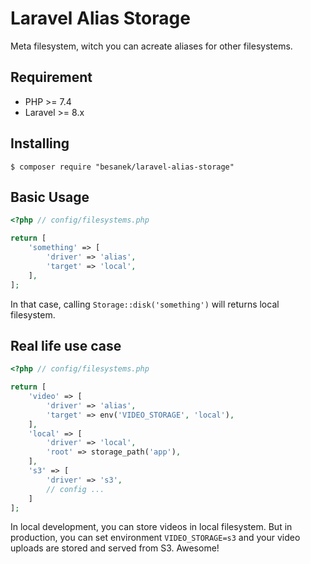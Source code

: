 # Laravel Alias Storage

Meta filesystem, witch you can acreate aliases for other filesystems.

## Requirement

-   PHP >= 7.4
-   Laravel >= 8.x

## Installing

```shell
$ composer require "besanek/laravel-alias-storage"
```

## Basic Usage
```php
<?php // config/filesystems.php

return [
    'something' => [
        'driver' => 'alias',
        'target' => 'local',
    ],
];
```

In that case, calling  `Storage::disk('something')` will returns local filesystem.

## Real life use case

```php
<?php // config/filesystems.php

return [
    'video' => [
        'driver' => 'alias',
        'target' => env('VIDEO_STORAGE', 'local'),
    ],
    'local' => [
        'driver' => 'local',
        'root' => storage_path('app'),
    ],
    's3' => [
        'driver' => 's3',
        // config ...
    ]
];
```

In local development, you can store videos in local filesystem. But in production, you can set environment `VIDEO_STORAGE=s3` and
your video uploads are stored and served from S3. Awesome!
